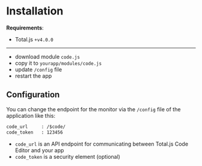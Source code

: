 # Installation

__Requirements__:

- Total.js `+v4.0.0`

---

- download module `code.js`
- copy it to `yourapp/modules/code.js`
- update `/config` file
- restart the app

## Configuration

You can change the endpoint for the monitor via the `/config` file of the application like this:

```html
code_url     : /$code/
code_token   : 123456
```

- `code_url` is an API endpoint for communicating between Total.js Code Editor and your app
- `code_token` is a security element (optional)
